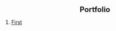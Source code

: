 <h1 style="text-align: center; font-size: 20px;">Portfolio</h1>

1. <a href="https://stasguma.github.io/GoIT/JavaScript/lesson%2019-20/index.html" target="_blank">First</a>
